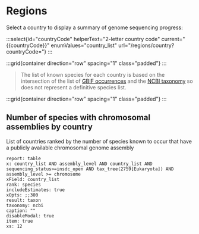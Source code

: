 # Regions

Select a country to display a summary of genome sequencing progress:

:::select{id="countryCode" helperText="2-letter country code" current="{{countryCode}}" enumValues="country_list" url="/regions/country?countryCode="}
:::

:::grid{container direction="row" spacing="1" class="padded"}
:::

> The list of known species for each country is based on the intersection of the list of [GBIF occurrences](https://www.gbif.org/occurrence/download/0127528-230530130749713) and the [NCBI taxonomy](https://www.ncbi.nlm.nih.gov/taxonomy) so does not represent a definitive species list.

:::grid{container direction="row" spacing="1" class="padded"}
:::

## Number of species with chromosomal assemblies by country

List of countries ranked by the number of species known to occur that have a publicly available chromosomal genome assembly

```report
report: table
x: country_list AND assembly_level AND country_list AND sequencing_status>=insdc_open AND tax_tree(2759[Eukaryota]) AND assembly_level >= chromosome
xField: country_list
rank: species
includeEstimates: true
xOpts: ;;300
result: taxon
taxonomy: ncbi
caption: ""
disableModal: true
item: true
xs: 12
```
